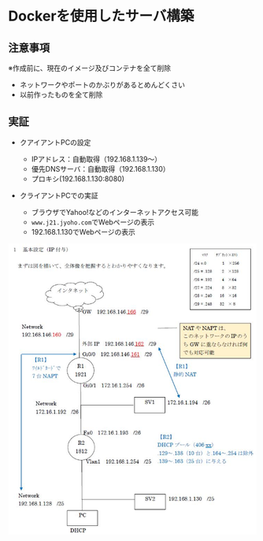 # Dockerを使用したサーバ構築

## 注意事項

※作成前に、現在のイメージ及びコンテナを全て削除

- ネットワークやポートのかぶりがあるとめんどくさい
- 以前作ったものを全て削除

## 実証

- クアイアントPCの設定
    - IPアドレス：自動取得（192.168.1.139～）
    - 優先DNSサーバ：自動取得（192.168.1.130）
    - プロキシ(192.168.1.130:8080)

- クライアントPCでの実証
    - ブラウザでYahoo!などのインターネットアクセス可能
    - `www.j21.jyoho.com`でWebページの表示
    - 192.168.1.130でWebページの表示

![構成図2](./image.JPG)
